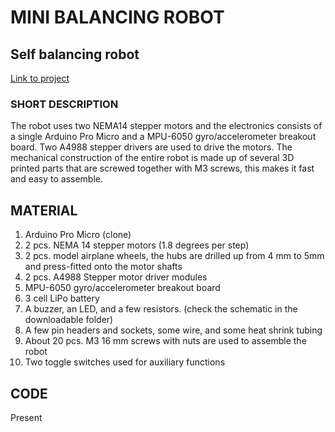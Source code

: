 # MINI BALANCING ROBOT
## Self balancing robot

[Link to project](http://axelsdiy.brinkeby.se/?page_id=1447)

### SHORT DESCRIPTION
The robot uses two NEMA14 stepper motors and the electronics consists of a single Arduino Pro Micro and a MPU-6050 gyro/accelerometer breakout board. Two A4988 stepper drivers are used to drive the motors. The mechanical construction of the entire robot is made up of several 3D printed parts that are screwed together with M3 screws, this makes it fast and easy to assemble.

## MATERIAL

1.    Arduino Pro Micro (clone)
2.    2 pcs. NEMA 14 stepper motors (1.8 degrees per step)
3.    2 pcs. model airplane wheels, the hubs are drilled up from 4 mm to 5mm and press-fitted onto the motor  shafts
4.    2 pcs. A4988 Stepper motor driver modules
5.    MPU-6050 gyro/accelerometer breakout board
6.    3 cell LiPo battery
7.    A buzzer, an LED, and a few resistors. (check the schematic in the downloadable folder)
8.    A few pin headers and sockets, some wire, and some heat shrink tubing
9.    About 20 pcs. M3 16 mm screws with nuts are used to assemble the robot
10.   Two toggle switches used for auxiliary functions

## CODE
Present
